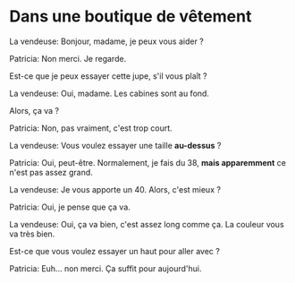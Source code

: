 # Dans une boutique de vêtement

La vendeuse: Bonjour, madame, je peux vous aider ?

Patricia: Non merci. Je regarde.

Est-ce que je peux essayer cette jupe, s'il vous plaît ?

La vendeuse: Oui, madame. Les cabines sont au fond.

Alors, ça va ?

Patricia: Non, pas vraiment, c'est trop court.

La vendeuse: Vous voulez essayer une taille **au-dessus** ?

Patricia: Oui, peut-être. Normalement, je fais du 38, **mais apparemment** ce n'est pas assez grand.

La vendeuse: Je vous apporte un 40. Alors, c'est mieux ?

Patricia: Oui, je pense que ça va.

La vendeuse: Oui, ça va bien, c'est assez long comme ça. La couleur vous va très bien.

Est-ce que vous voulez essayer un haut pour aller avec ?

Patricia: Euh... non merci. Ça suffit pour aujourd'hui.
